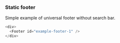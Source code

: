 ### Static footer
Simple example of universal footer without search bar.

```js
<div>
  <Footer id="example-footer-1" />
</div>
```
